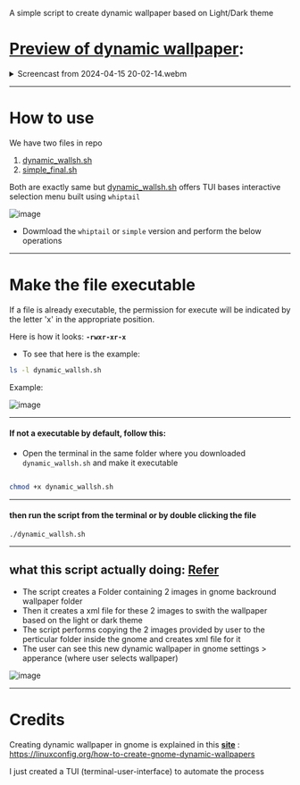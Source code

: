 A simple script to create dynamic wallpaper based on Light/Dark theme

# [Preview of dynamic wallpaper](https://github.com/Sanjay0302/dynamic_wall.sh/assets/90672297/60e4a994-a317-4162-a6f7-27298117cb57):

<details>
  <summary>Screencast from 2024-04-15 20-02-14.webm</summary>
  
  [Screencast](https://github.com/Sanjay0302/dynamic_wall.sh/assets/90672297/60e4a994-a317-4162-a6f7-27298117cb57)
</details>

---

# How to use  

We have two files in repo

1. [dynamic_wallsh.sh](https://github.com/Sanjay0302/dynamic_wall.sh/blob/master/dynamic_wallsh.sh)
2. [simple_final.sh](https://github.com/Sanjay0302/dynamic_wall.sh/blob/master/simple_no_tui.sh)

Both are exactly same but [dynamic_wallsh.sh](https://github.com/Sanjay0302/dynamic_wall.sh/blob/master/dynamic_wallsh.sh) offers TUI bases interactive selection menu built using `whiptail`

![image](https://github.com/Sanjay0302/dynamic_wall.sh/assets/90672297/188759c7-47b5-49a2-ab10-347b9c4a03dc)

* Dowmload the `whiptail` or `simple` version and perform the below operations

---

# Make the  file executable
If a file is already executable, the permission for execute will be indicated by the letter 'x' in the appropriate position.

Here is how it looks:
**`-rwxr-xr-x`**
* To see that here is the example:
```bash
ls -l dynamic_wallsh.sh
```
Example:

![image](https://github.com/Sanjay0302/dynamic_wall.sh/assets/90672297/30f31c3c-fd65-44b4-adf9-ceb0b559aa01)

---

#### If not a executable by default, follow this: 

* Open the terminal in the same folder where you downloaded `dynamic_wallsh.sh` and make it executable 
```bash

chmod +x dynamic_wallsh.sh

```
---

#### then run the script from the terminal or by double clicking the file 
```
./dynamic_wallsh.sh
```
---

## what this script actually doing: [Refer](https://linuxconfig.org/how-to-create-gnome-dynamic-wallpapers)

* The script creates a Folder containing 2 images in gnome backround wallpaper folder
* Then it creates a xml file for these 2 images to swith the wallpaper based on the light or dark theme
* The script performs copying the 2 images provided by user to the perticular folder inside the gnome and creates xml file for it
* The user can see this new dynamic wallpaper in gnome settings > apperance (where user selects wallpaper)

![image](https://github.com/Sanjay0302/dynamic_wall.sh/assets/90672297/47d614a0-e602-4a3d-8418-f28d3a1ccf61)


---
# Credits

Creating dynamic wallpaper in gnome is explained in this [**site**](https://linuxconfig.org/how-to-create-gnome-dynamic-wallpapers) : 
https://linuxconfig.org/how-to-create-gnome-dynamic-wallpapers

I just created a TUI (terminal-user-interface) to automate the process
